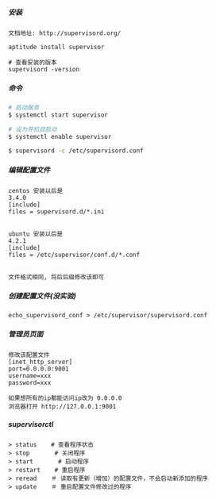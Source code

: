 ##### 安装

```
文档地址: http://supervisord.org/

aptitude install supervisor

# 查看安装的版本
supervisord -version
```

##### 命令

```bash
# 启动服务
$ systemctl start supervisor

# 设为开机自启动
$ systemctl enable supervisor

$ supervisord -c /etc/supervisord.conf
```

##### 编辑配置文件

```
centos 安装以后是 
3.4.0
[include]
files = supervisord.d/*.ini


ubuntu 安装以后是 
4.2.1
[include]
files = /etc/supervisor/conf.d/*.conf


文件格式相同, 将后后缀修改该即可
```

##### 创建配置文件(没实验)

```
echo_supervisord_conf > /etc/supervisor/supervisord.conf
```

##### 管理员页面

```
修改该配置文件
[inet_http_server]
port=0.0.0.0:9001
username=xxx
password=xxx

如果想所有的ip都能访问ip改为 0.0.0.0
浏览器打开 http://127.0.0.1:9001
```

##### supervisorctl

```
> status    # 查看程序状态
> stop       # 关闭程序
> start       # 启动程序
> restart    # 重启程序
> reread    ＃ 读取有更新（增加）的配置文件，不会启动新添加的程序
> update    ＃ 重启配置文件修改过的程序
```

